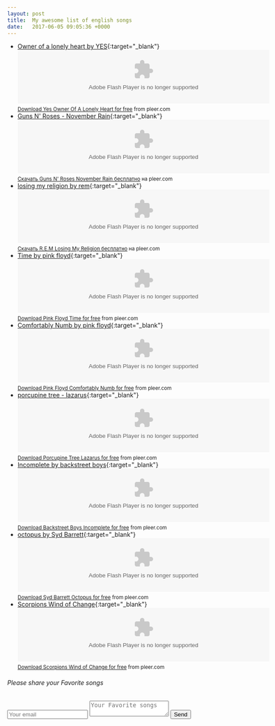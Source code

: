```yaml
---
layout: post
title:  My awesome list of english songs
date:   2017-06-05 09:05:36 +0000
---
```



* [Owner of a lonely heart by YES](https://www.google.co.in/search?q=Owner+of+a+lonely+heart+by+YES){:target="_blank"}
<object width="578" height="123"><param name="movie" value="http://embedpleer.net/normal/track?id=B2zi9Bir4gxbBukh&t=grey"></param><embed src="http://embedpleer.net/normal/track?id=B2zi9Bir4gxbBukh&t=grey" type="application/x-shockwave-flash" width="578" height="123"></embed></object><br> <small><a href="http://pleer.com/tracks/139329Xe0N" target="_blank">Download Yes Owner Of A Lonely Heart for free</a> from pleer.com</small>
* [Guns N' Roses - November Rain](https://www.google.co.in/search?q=Guns+N%27+Roses+-+November+Rain){:target="_blank"}
<object width="578" height="123"><param name="movie" value="http://embedpleer.net/normal/track?id=B2mwzjBir4gxbByij&t=grey"></param><embed src="http://embedpleer.net/normal/track?id=B2mwzjBir4gxbByij&t=grey" type="application/x-shockwave-flash" width="578" height="123"></embed></object><br> <small><a href="http://pleer.com/tracks/4428415mhAO" target="_blank">Cкачать Guns N' Roses November Rain бесплатно</a> на pleer.com</small>
* [losing my religion by rem](https://www.google.co.in/search?q=losing+my+religion+by+rem){:target="_blank"}
<object width="578" height="123"><param name="movie" value="http://embedpleer.net/normal/track?id=B31u3Bir4gxbB1egw&t=grey"></param><embed src="http://embedpleer.net/normal/track?id=B31u3Bir4gxbB1egw&t=grey" type="application/x-shockwave-flash" width="578" height="123"></embed></object><br> <small><a href="http://pleer.com/tracks/1423470KtN" target="_blank">Cкачать R.E.M Losing My Religion бесплатно</a> на pleer.com</small>
* [Time by pink floyd](https://www.google.co.in/search?q=Time+by+pink+floyd){:target="_blank"}
<object width="578" height="123"><param name="movie" value="http://embedpleer.net/normal/track?id=B2w80Bir4gxbBplo&t=grey"></param><embed src="http://embedpleer.net/normal/track?id=B2w80Bir4gxbBplo&t=grey" type="application/x-shockwave-flash" width="578" height="123"></embed></object><br> <small><a href="http://pleer.com/tracks/135072b90q" target="_blank">Download Pink Floyd Time for free</a> from pleer.com</small>
* [Comfortably Numb by pink floyd](https://www.google.co.in/search?q=Comfortably+Numb+by+pink+floyd){:target="_blank"}
<object width="578" height="123"><param name="movie" value="http://embedpleer.net/normal/track?id=B2honBir4gxbB1b1&t=grey"></param><embed src="http://embedpleer.net/normal/track?id=B2honBir4gxbB1b1&t=grey" type="application/x-shockwave-flash" width="578" height="123"></embed></object><br> <small><a href="http://pleer.com/tracks/1162315ONF" target="_blank">Download Pink Floyd Comfortably Numb for free</a> from pleer.com</small>
* [porcupine tree - lazarus](https://www.google.co.in/search?q=porcupine+tree+-+lazarus){:target="_blank"}
<object width="578" height="123"><param name="movie" value="http://embedpleer.net/normal/track?id=Bdd8fBir4gxbB19re&t=grey"></param><embed src="http://embedpleer.net/normal/track?id=Bdd8fBir4gxbB19re&t=grey" type="application/x-shockwave-flash" width="578" height="123"></embed></object><br> <small><a href="http://pleer.com/tracks/623679guiW" target="_blank">Download Porcupine Tree Lazarus for free</a> from pleer.com</small>
* [Incomplete by backstreet boys](https://www.google.co.in/search?q=Incomplete+by+backstreet+boys){:target="_blank"}
<object width="578" height="123"><param name="movie" value="http://embedpleer.net/normal/track?id=BageBir4gxbBykm&t=grey"></param><embed src="http://embedpleer.net/normal/track?id=BageBir4gxbBykm&t=grey" type="application/x-shockwave-flash" width="578" height="123"></embed></object><br> <small><a href="http://pleer.com/tracks/135500kgn" target="_blank">Download Backstreet Boys Incomplete for free</a> from pleer.com</small>
* [octopus by Syd Barrett](https://www.google.co.in/search?q=octopus+by+Syd+Barrett){:target="_blank"}
 <object width="578" height="123"><param name="movie" value="http://embedpleer.net/normal/track?id=B2ok91Bir4gxbBiom&t=grey"></param><embed src="http://embedpleer.net/normal/track?id=B2ok91Bir4gxbBiom&t=grey" type="application/x-shockwave-flash" width="578" height="123"></embed></object><br> <small><a href="http://pleer.com/tracks/4505221spg9" target="_blank">Download Syd Barrett Octopus for free</a> from pleer.com</small>
* [Scorpions Wind of Change](https://www.google.co.in/search?q=Scorpions+Wind+of+Change){:target="_blank"}
<object width="578" height="123"><param name="movie" value="http://embedpleer.net/normal/track?id=B2nggsBir4gxbBfy&t=grey"></param><embed src="http://embedpleer.net/normal/track?id=B2nggsBir4gxbBfy&t=grey" type="application/x-shockwave-flash" width="578" height="123"></embed></object><br> <small><a href="http://pleer.com/tracks/44536600R1r" target="_blank">Download Scorpions Wind of Change for free</a> from pleer.com</small>



###### Please share your Favorite songs

<form method="POST" action="http://formspree.io/rajatrs5054@gmail.com">
  <input type="email" name="email" placeholder="Your email" required>
  <textarea name="Songs" placeholder="Your Favorite songs" required></textarea>
  <button type="submit">Send</button>
</form>